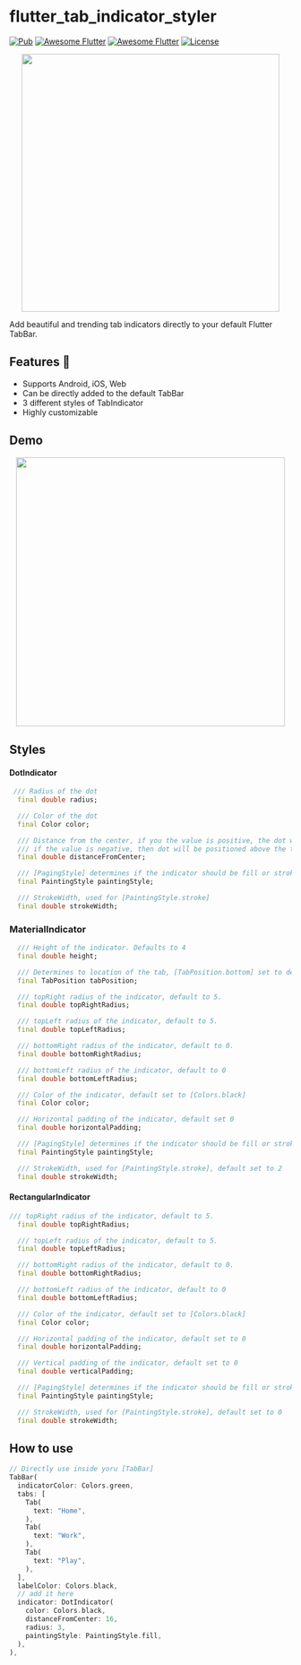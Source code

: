 # flutter_tab_indicator_styler

[![Pub](https://img.shields.io/pub/v/flutter_tab_indicator_styler.svg)](https://pub.dartlang.org/packages/flutter_tab_indicator_styler)
[![Awesome Flutter](https://img.shields.io/badge/Awesome-Flutter-blue.svg?longCache=true&style=flat-square)]()
[![Awesome Flutter](https://img.shields.io/badge/Platform-Android_iOS-blue.svg?longCache=true&style=flat-square)]()
[![License](https://img.shields.io/badge/License-MIT-blue.svg)](/LICENSE)

<p align="center">
  <img width="460"  src="https://raw.githubusercontent.com/flutter-fast-kit/tab_indicator_styler/master/images/tab_styler_logo.png">
</p>

Add beautiful and trending tab indicators directly to your default Flutter TabBar.

## Features 💚

- Supports Android, iOS, Web
- Can be directly added to the default TabBar
- 3 different styles of TabIndicator
- Highly customizable

## Demo

<p align="center">
  <img src="https://raw.githubusercontent.com/flutter-fast-kit/tab_indicator_styler/master/images/demo.gif" height="480"> 
</p>

## Styles

#### DotIndicator

```Dart
 /// Radius of the dot
  final double radius;

  /// Color of the dot
  final Color color;

  /// Distance from the center, if you the value is positive, the dot will be positioned below the tab's center
  /// if the value is negative, then dot will be positioned above the tab's center
  final double distanceFromCenter;

  /// [PagingStyle] determines if the indicator should be fill or stroke
  final PaintingStyle paintingStyle;

  /// StrokeWidth, used for [PaintingStyle.stroke]
  final double strokeWidth;

```

### MaterialIndicator

```Dart
  /// Height of the indicator. Defaults to 4
  final double height;

  /// Determines to location of the tab, [TabPosition.bottom] set to default.
  final TabPosition tabPosition;

  /// topRight radius of the indicator, default to 5.
  final double topRightRadius;

  /// topLeft radius of the indicator, default to 5.
  final double topLeftRadius;

  /// bottomRight radius of the indicator, default to 0.
  final double bottomRightRadius;

  /// bottomLeft radius of the indicator, default to 0
  final double bottomLeftRadius;

  /// Color of the indicator, default set to [Colors.black]
  final Color color;

  /// Horizontal padding of the indicator, default set 0
  final double horizontalPadding;

  /// [PagingStyle] determines if the indicator should be fill or stroke, default to fill
  final PaintingStyle paintingStyle;

  /// StrokeWidth, used for [PaintingStyle.stroke], default set to 2
  final double strokeWidth;
```

#### RectangularIndicator

```Dart
/// topRight radius of the indicator, default to 5.
  final double topRightRadius;

  /// topLeft radius of the indicator, default to 5.
  final double topLeftRadius;

  /// bottomRight radius of the indicator, default to 0.
  final double bottomRightRadius;

  /// bottomLeft radius of the indicator, default to 0
  final double bottomLeftRadius;

  /// Color of the indicator, default set to [Colors.black]
  final Color color;

  /// Horizontal padding of the indicator, default set to 0
  final double horizontalPadding;

  /// Vertical padding of the indicator, default set to 0
  final double verticalPadding;

  /// [PagingStyle] determines if the indicator should be fill or stroke, default to fill
  final PaintingStyle paintingStyle;

  /// StrokeWidth, used for [PaintingStyle.stroke], default set to 0
  final double strokeWidth;

```

## How to use

```Dart
// Directly use inside yoru [TabBar]
TabBar(
  indicatorColor: Colors.green,
  tabs: [
    Tab(
      text: "Home",
    ),
    Tab(
      text: "Work",
    ),
    Tab(
      text: "Play",
    ),
  ],
  labelColor: Colors.black,
  // add it here
  indicator: DotIndicator(
    color: Colors.black,
    distanceFromCenter: 16,
    radius: 3,
    paintingStyle: PaintingStyle.fill,
  ),
),
```

